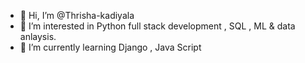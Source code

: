 - 👋 Hi, I’m @Thrisha-kadiyala
- 👀 I’m interested in Python full stack development , SQL , ML & data anlaysis.
- 🌱 I’m currently learning Django , Java Script


<!---
Thrisha-kadiyala/Thrisha-kadiyala is a ✨ special ✨ repository because its `README.md` (this file) appears on your GitHub profile.
You can click the Preview link to take a look at your changes.
--->
